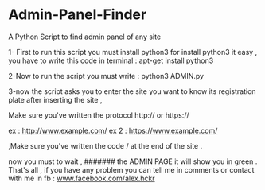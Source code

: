 # Admin-Panel-Finder
A Python Script to find admin panel of any site

1- First to run this script you must install python3 
for install python3 it easy , you have to write this code in terminal : apt-get install python3 

2-Now to run the script you must write : python3 ADMIN.py

3-now the script asks you to enter the site you want to know its registration plate 
after inserting the site , 

Make sure you've written the protocol http:// or https://


ex : http://www.example.com/
ex 2 : https://www.example.com/

,Make sure you've written the code / at the end of the site .

now you must to wait , 
####### the ADMIN PAGE it will show you in green .
That's all , if you have any problem you can tell me in comments or contact with me in fb : www.facebook.com/alex.hckr

